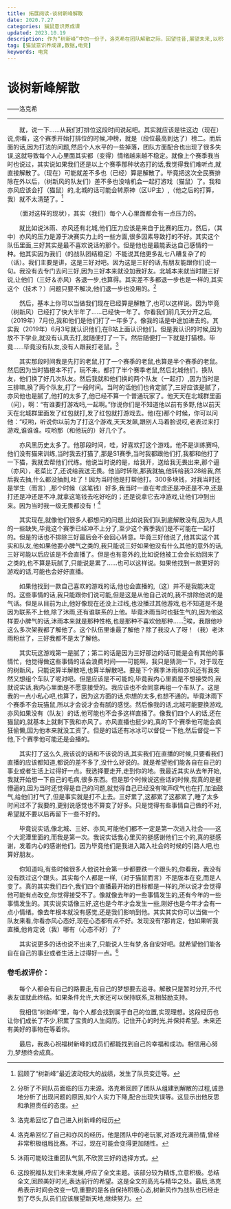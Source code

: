 ```yaml
---
title: 拓展阅读-谈树新峰解散
date: 2020.7.27
categories: 猫鼠意识养成课
updated: 2023.10.19
description: 作为“树新峰”中的一份子，洛克希在团队解散之际，回望往昔,展望未来,以积极向上态度释怀队解散,立志各自追梦。
tag: [猫鼠意识养成课,数据,电竞]
keywords: 电竞
---
```


# 谈树新峰解散

——洛克希

------

　　就，说一下......从我们打排位这段时间说起吧。其实就应该是往这边（现在）说,你看，这个赛季开始打排位的时候,冲榜，就是（段位最高到达了）榜二。而后面的话,因为打法的问题,然后个人水平的一些掉落，团队方面配合也出现了很多失误,这就导致每个人心里面其实都（变得）情绪越来越不稳定。就像上个赛季我当时也说过，其实说如果我们还是以上个赛季那种状态打的话,我觉得我们难听点,就直接解散了。（现在）可能就差不多也（已经）算是解散了。毕竟把这次全民赛排除在外以后，（树新风的队友们）差不多也没啥机会一起打游戏（猫鼠）了。我和亦风应该会打（猫鼠）的,北城的话可能会转原神（区UP主）,（他之后的打算，我）就不太清楚了。[^1]

[^1]:回顾了“树新峰”最近波动较大的战绩，发生了队员变迁等。

 　　（面对这样的现状），其实（我们）每个人心里面都会有一点压力的。

　　就比如说沐雨、亦风还有北城,他们压力应该是来自于比赛的压力。然后，（其中）亦风的压力是源于决赛实力上的一些方面,很多因素导致打的不好。其实这个队伍里面,三好其实是最不喜欢说话的那个。但是他也是最能表达自己感情的一种。他其实因为我们（的战队团结稳定）不能说其他更多乱七八糟复杂了的（话）。我们主要是讲，这是三好对吧。因为这是三好的话,有朋友能跟你们说一句。我没有去专门去问三好,因为三好本来就没加我好友。北城本来就当时跟三好说,让他们（三好＆亦风）各退一步,也算得。其实差不多都退一步也是一样的,其实这个（技术？）问题只要不解决,他们退一步也没用的。[^2]

[^2]: 分析了不同队员面临的压力来源。洛克希回顾了团队从组建到解散的过程,诚恳地分析了出现问题的原因,如个人实力下降,配合出现失误等。这显示出他反思和承担责任的态度。

　　然后，基本上你可以当做我们现在已经算是解散了,也可以这样说。因为毕竟（树新风）已经打了快大半年了……已经快一年了。你看我们前几天分开之后,（2019年）7月份,我和他们是他们打了一年多了。像我的话是中途加进去的。其实我（2019年）6月3号就认识他们,在B站上面认识他们。但是我认识的时候,因为放不下学业,就没有认真去打,就随便打了一下。然后随便打一下就是打猫榜。毕竟......毕竟没有队友,没有人跟我打老鼠。[^3]

[^3]:洛克希回忆了自己进入树新峰的经历

　　其实那段时间我是先打的老鼠,打了一个赛季的老鼠,也算是半个赛季的老鼠。然后因为当时猫根本不打，玩不来。都打了半个赛季老鼠,然后北城他们，换队友，他们换了好几次队友。然后我就和他们换的两个队友（一起打）,因为当时是三排嘛,换了两个队友,打了一段时间。当时的话他们也肯定腻了,三好应该是腻了，亦风他也是腻了,他打的太多了,他已经不算一个普通玩家了。他天天在北城群里面（问），啊：“有谁要打游戏吗,一起啊。”你说你们是不知道他以前有多野,他以前天天在北城群里面发了红包就打,发了红包就打游戏去。他(在)那个时候，你可以问他：“哎哟，听说你以前为了打这个游戏,天天发飙,跟别人马着脸说哎,老表过来打游戏,谁谁谁。哎哟那（和他玩的）好几个了。

　　亦风黑历史太多了。他那段时间，哇，好喜欢打这个游戏。他不是训练赛吗,他们没有猫来训练,当时我去打猫了,那是S1赛季,当时我都跟他们打,我都和他打了一下猫，我就去帮他们代练。他说当时说的是，给我开，送给我无畏出来,那个逼（亦风），老菜比了,还说给我送无畏。他当时转账,那我就抽,他转给我328给我,然后我去抽,什么都没抽到,吐了！因为当时他是打帮他打。300多块钱，对我当时还是学生（而言）,那个时候（这笔钱）好多,我当时一直在考虑还是冲还是不冲,还是打还是冲还是不冲,就拿这笔钱去吃好吃的；还是说拿它去冲游戏,让他们冲到出来。因为当时我一级无畏都没有！[^4]

　　其实现在,就像他们很多人都想问的问题,比如说我们队到底解散没有,因为人员的一些缺失,毕竟这个赛季已经冲不上分了,至少这个赛季我们是不可能在一起打的。但是的话也不排除三好最后会不会回心转意。毕竟三好他说了,他其实这个其实和队友,他如果他耍小脾气之类的,我只能说三好如果他没有什么其他的意外的话,三好可能以后应该是不会直播了。但是也有意外的,比如说他被工会会长劝回来了之类的,也不算是玩腻了,只能说是累了……也可以这样说。如果他找到一款更好的游戏的话,可能也会好好直播。

[^5]: 三好性格较内向,不善表达,最近可能因为压力太大而选择离开。

　　如果他找到一款自己喜欢的游戏的话,他也会直播的,（这）并不是我能决定的。这些事情的话,我只能跟你们说可能,但是这是从他自己说的,我不排除他说的是气话。但是从目前为止,他好像现在还没上过线,也没播过其他游戏,也不知道是不是因为联系不上他,除了沐雨,还有谁联系的上他。毕竟沐雨当时也挺生气的,因为他这样耍小脾气的话,沐雨本来就是那种性格,也是那种不喜欢他那种……[^6]唉，我跟他吵这么多次架我都了解他了。这个队伍里谁最了解他？除了我没人了呀！（我）老沐雨粉丝了，三好我都不是太了解他。

　　其实玩这游戏第一是腻了；第二的话是因为三好那边的话可能是会有其他的事情忙，他觉得做这些事情的话会浪费时间——可能啊，我只是猜测一下。对于现在的树新风，只能说算半解散吧,也算半解散吧。要是下个赛季沐雨和亦风还有我突然又想组个车队了呢对吧。但是应该是不可能的,毕竟我内心里面是不想接受的,我就说实话,我内心里面是不愿意接受的。我应该也不会同意再组一个车队了。这是我的一点小私心吧,也算了，因为这方面的话,你想的太多,也想不通的。毕竟沐雨下个赛季不会玩猫鼠,所以才会说才会有腻的感觉。然后像我的话,北城可能要换游戏,亦风如果没有（队友）的话,他可能也不会多这样直播了。像我们四个人的话,还在猫鼠的,就基本上就剩下我和亦风了。亦风直播也挺少的,真的下个赛季他可能会疯狂偷懒,因为他本来就没工资了。但是的话还有冰冰可以督促一下他,然后督促一下他,下个赛季他可能还是会播的。

　　其实打了这么久,我该说的话和不该说的话,其实我们在直播的时候,只要看我们直播的应该都知道,都说的差不多了,没什么好说的。就是希望他们能各自在自己的事业或者生活上过得好一点。我选择要走开,走到你的地。我最近其实从去年开始,我就开始想一下自己的毛病,很多东西。但是那个时候说这些话的时候,我真的是挺懵逼的,因为当时还觉得是自己的问题,就觉得自己已经没有唉声叹气也在打,加油鼓气,给他们打气了,但是事实就是打不上去。三好累了,这都累了这都累了,睡了太多时间过不了我要的,更别说感觉也不算变了好多。只是觉得有些事情自己做的不对,希望就不要以后再留下一些不好的。

　　毕竟说实话,像北城、三好、亦风,可能他们都不一定是第一次进入社会——这个大泥潭里面的,而我是第一次。我说实话我心里买的挺感谢他们三个的,真的挺感谢，发着内心的感谢他们。因为毕竟他们是我进入踏入社会的时候的引路人吧,也算好朋友。

　　你知道吗,有些时候很多人他说社会第一步都要跌一个跟头的,你看我，我没有没有跌过这个跟头。其实每个人都是一样,（对于猫鼠而言）不是版本在变,而是人变了。真的其实我们四个,我们四个直播最开始的目标都是一样的,所以说才会觉得他可能有点改变,你觉得接受不了。像就像去年的一些事情发生的,还有今年的一些事情发生的。其实说实话像三好,这也是今年才会发生一些,刚好也是今年才会有一点小情绪。像去年根本就没有感觉,还是我们影响到他。其实其实你可以当做一个队友来看,你看亦风心态好,现在心态都有点不好。发现没有?那肯定，他如果听我直播,他肯定说（我）哪有（心态不好）了?

　　其实说更多的话也说不出来了,只能说人生有梦,各自安好吧。就希望他们能各自在自己的事业或者生活上过得好一点。[^7]

[^7]:这段祝福队友们未来发展,呼应了全文主题。该部分较为精炼,立意积极。总结全文,回顾美好时光,表达前行的希望。这是全文的高光与精华之处。最后,洛克希表示时间会改变一切,重要的是各自保持积极心态,树新风作为战队也已经走到了尽头,队员们应该展望新天地,继续努力。



### 卷毛叔评价：

　　每个人都会有自己的路要走,有自己的梦想要去追寻。解散只是暂时分开,不代表友谊就此终结。如果条件允许,大家还可以保持联系,互相鼓励支持。

　　我相信“树新峰”里，每个人都会找到属于自己的位置,实现理想。这段经历也让你们成长了不少,积累了宝贵的人生阅历。记住开心的时光,并保持希望。未来还有美好的事物在等着你。

　　最后，我衷心祝福树新峰的成员们都能找到自己的幸福和成功。相信用心努力,梦想终会成真。





[^4]: 洛克希回忆了自己和亦风的经历。他是团队中的老玩家,对游戏充满热情,曾经非常积极组局比赛。不过，现在可能会变得更加随性。
[^6]: 沐雨可能较注重团队气氛,不欣赏三好的选择方式。